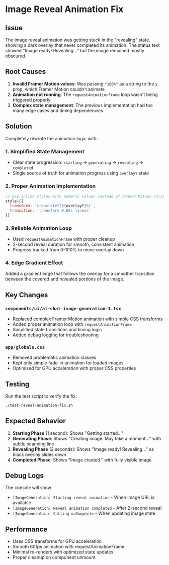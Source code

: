 # Image Reveal Animation Fix

## Issue
The image reveal animation was getting stuck in the "revealing" state, showing a dark overlay that never completed its animation. The status text showed "Image ready! Revealing..." but the image remained mostly obscured.

## Root Causes
1. **Invalid Framer Motion values**: Was passing `"100%"` as a string to the `y` prop, which Framer Motion couldn't animate
2. **Animation not running**: The `requestAnimationFrame` loop wasn't being triggered properly
3. **Complex state management**: The previous implementation had too many edge cases and timing dependencies

## Solution
Completely rewrote the animation logic with:

### 1. Simplified State Management
- Clear state progression: `starting` → `generating` → `revealing` → `completed`
- Single source of truth for animation progress using `overlayY` state

### 2. Proper Animation Implementation
```javascript
// Use inline styles with numeric values instead of Framer Motion strings
style={{
  transform: `translateY(${overlayY}%)`,
  transition: 'transform 0.05s linear'
}}
```

### 3. Reliable Animation Loop
- Used `requestAnimationFrame` with proper cleanup
- 2-second reveal duration for smooth, consistent animation
- Progress tracked from 0-100% to move overlay down

### 4. Edge Gradient Effect
Added a gradient edge that follows the overlay for a smoother transition between the covered and revealed portions of the image.

## Key Changes

### `components/ui/ai-chat-image-generation-1.tsx`
- Replaced complex Framer Motion animation with simple CSS transforms
- Added proper animation loop with `requestAnimationFrame`
- Simplified state transitions and timing logic
- Added debug logging for troubleshooting

### `app/globals.css`
- Removed problematic animation classes
- Kept only simple fade-in animation for loaded images
- Optimized for GPU acceleration with proper CSS properties

## Testing
Run the test script to verify the fix:
```bash
./test-reveal-animation-fix.sh
```

## Expected Behavior
1. **Starting Phase** (1 second): Shows "Getting started..."
2. **Generating Phase**: Shows "Creating image. May take a moment..." with subtle scanning line
3. **Revealing Phase** (2 seconds): Shows "Image ready! Revealing..." as black overlay slides down
4. **Completed Phase**: Shows "Image created." with fully visible image

## Debug Logs
The console will show:
- `[ImageGeneration] Starting reveal animation` - When image URL is available
- `[ImageGeneration] Reveal animation completed` - After 2-second reveal
- `[ImageGeneration] Calling onComplete` - When updating image state

## Performance
- Uses CSS transforms for GPU acceleration
- Smooth 60fps animation with requestAnimationFrame
- Minimal re-renders with optimized state updates
- Proper cleanup on component unmount